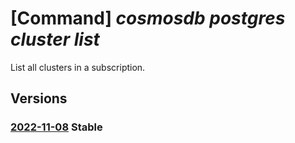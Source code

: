 # [Command] _cosmosdb postgres cluster list_

List all clusters in a subscription.

## Versions

### [2022-11-08](/Resources/mgmt-plane/L3N1YnNjcmlwdGlvbnMve30vcHJvdmlkZXJzL21pY3Jvc29mdC5kYmZvcnBvc3RncmVzcWwvc2VydmVyZ3JvdXBzdjI=/2022-11-08.xml) **Stable**

<!-- mgmt-plane /subscriptions/{}/providers/microsoft.dbforpostgresql/servergroupsv2 2022-11-08 -->
